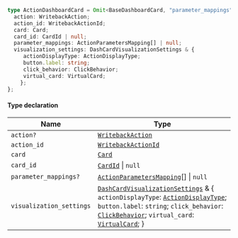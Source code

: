 ```ts
type ActionDashboardCard = Omit<BaseDashboardCard, "parameter_mappings"> & {
  action: WritebackAction;
  action_id: WritebackActionId;
  card: Card;
  card_id: CardId | null;
  parameter_mappings: ActionParametersMapping[] | null;
  visualization_settings: DashCardVisualizationSettings & {
     actionDisplayType: ActionDisplayType;
     button.label: string;
     click_behavior: ClickBehavior;
     virtual_card: VirtualCard;
    };
};
```

#### Type declaration

| Name                     | Type                                                                                                                                                                                                                                                                                                                      |
| ------------------------ | ------------------------------------------------------------------------------------------------------------------------------------------------------------------------------------------------------------------------------------------------------------------------------------------------------------------------- |
| `action?`                | [`WritebackAction`](./api_html/WritebackAction.md)                                                                                                                                                                                                                                                                        |
| `action_id`              | [`WritebackActionId`](./api_html/WritebackActionId.md)                                                                                                                                                                                                                                                                    |
| `card`                   | [`Card`](./api_html/Card.md)                                                                                                                                                                                                                                                                                              |
| `card_id`                | [`CardId`](./api_html/CardId.md) \| `null`                                                                                                                                                                                                                                                                                |
| `parameter_mappings?`    | [`ActionParametersMapping`](./api_html/ActionParametersMapping.md)\[] \| `null`                                                                                                                                                                                                                                           |
| `visualization_settings` | [`DashCardVisualizationSettings`](./api_html/DashCardVisualizationSettings.md) & { `actionDisplayType`: [`ActionDisplayType`](./api_html/ActionDisplayType.md); `button.label`: `string`; `click_behavior`: [`ClickBehavior`](./api_html/ClickBehavior.md); `virtual_card`: [`VirtualCard`](./api_html/VirtualCard.md); } |
